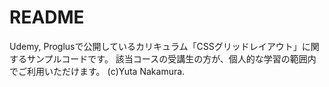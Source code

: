 # README

Udemy, Proglusで公開しているカリキュラム「CSSグリッドレイアウト」に関するサンプルコードです。 該当コースの受講生の方が、個人的な学習の範囲内でご利用いただけます。
(c)Yuta Nakamura.
